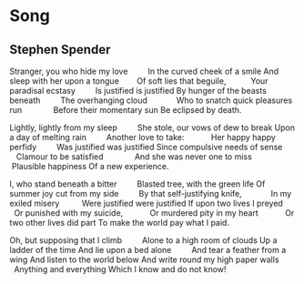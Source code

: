 # Song
## Stephen Spender
Stranger, you who hide my love
        In the curved cheek of a smile
And sleep with her upon a tongue
       Of soft lies that beguile,
          Your paradisal ecstasy
        Is justified is justified
By hunger of the beasts beneath
        The overhanging cloud
            Who to snatch quick pleasures run
             Before their momentary sun
Be eclipsed by death.

Lightly, lightly from my sleep
        She stole, our vows of dew to break
Upon a day of melting rain
        Another love to take:
           Her happy happy perfidy
        Was justified was justified
Since compulsive needs of sense
         Clamour to be satisfied
             And she was never one to miss
             Plausible happiness
Of a new experience.

I, who stand beneath a bitter
        Blasted tree, with the green life
Of summer joy cut from my side
        By that self-justifying knife,
            In my exiled misery
         Were justified were justified
If upon two lives I preyed
        Or punished with my suicide,
           Or murdered pity in my heart
           Or two other lives did part
To make the world pay what I paid.

Oh, but supposing that I climb
        Alone to a high room of clouds
Up a ladder of the time
And lie upon a bed alone
        And tear a feather from a wing
And listen to the world below
And write round my high paper walls
        Anything and everything
Which I know and do not know!